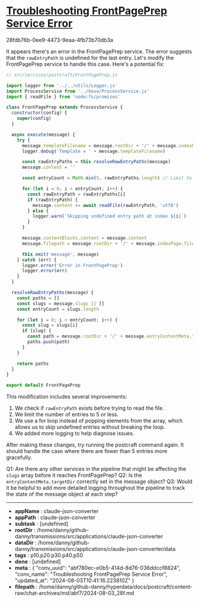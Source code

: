 # [Troubleshooting FrontPagePrep Service Error](https://claude.ai/chat/abf780ec-e0b5-414d-8d76-036ddccf8824)

28fdb76b-0ee9-4473-9eaa-4fb73b70db3a

 It appears there's an error in the FrontPagePrep service. The error suggests that the `rawEntryPath` is undefined for the last entry. Let's modify the FrontPagePrep service to handle this case. Here's a potential fix:

```javascript
// src/services/postcraft/FrontPagePrep.js

import logger from '../../utils/Logger.js'
import ProcessService from '../base/ProcessService.js'
import { readFile } from 'node:fs/promises'

class FrontPagePrep extends ProcessService {
  constructor(config) {
    super(config)
  }

  async execute(message) {
    try {
      message.templateFilename = message.rootDir + '/' + message.indexPage.templateFilename
      logger.debug('Template = ' + message.templateFilename)

      const rawEntryPaths = this.resolveRawEntryPaths(message)
      message.content = ''

      const entryCount = Math.min(5, rawEntryPaths.length) // Limit to 5 entries or less

      for (let i = 0; i < entryCount; i++) {
        const rawEntryPath = rawEntryPaths[i]
        if (rawEntryPath) {
          message.content += await readFile(rawEntryPath, 'utf8')
        } else {
          logger.warn(`Skipping undefined entry path at index ${i}`)
        }
      }

      message.contentBlocks.content = message.content
      message.filepath = message.rootDir + '/' + message.indexPage.filepath

      this.emit('message', message)
    } catch (err) {
      logger.error('Error in FrontPagePrep')
      logger.error(err)
    }
  }

  resolveRawEntryPaths(message) {
    const paths = []
    const slugs = message.slugs || []
    const entryCount = slugs.length

    for (let i = 0; i < entryCount; i++) {
      const slug = slugs[i]
      if (slug) {
        const path = message.rootDir + '/' + message.entryContentMeta.targetDir + '/' + slug + '.html'
        paths.push(path)
      }
    }

    return paths
  }
}

export default FrontPagePrep
```

This modification includes several improvements:

1. We check if `rawEntryPath` exists before trying to read the file.
2. We limit the number of entries to 5 or less.
3. We use a for loop instead of popping elements from the array, which allows us to skip undefined entries without breaking the loop.
4. We added more logging to help diagnose issues.

After making these changes, try running the postcraft command again. It should handle the case where there are fewer than 5 entries more gracefully.

Q1: Are there any other services in the pipeline that might be affecting the `slugs` array before it reaches FrontPagePrep?
Q2: Is the `entryContentMeta.targetDir` correctly set in the message object?
Q3: Would it be helpful to add more detailed logging throughout the pipeline to track the state of the message object at each step?

---

* **appName** : claude-json-converter
* **appPath** : claude-json-converter
* **subtask** : [undefined]
* **rootDir** : /home/danny/github-danny/transmissions/src/applications/claude-json-converter
* **dataDir** : /home/danny/github-danny/transmissions/src/applications/claude-json-converter/data
* **tags** : p10.p20.p30.p40.p50
* **done** : [undefined]
* **meta** : {
  "conv_uuid": "abf780ec-e0b5-414d-8d76-036ddccf8824",
  "conv_name": "Troubleshooting FrontPagePrep Service Error",
  "updated_at": "2024-08-03T10:41:16.223810Z"
}
* **filepath** : /home/danny/github-danny/hyperdata/docs/postcraft/content-raw/chat-archives/md/abf7/2024-08-03_28f.md